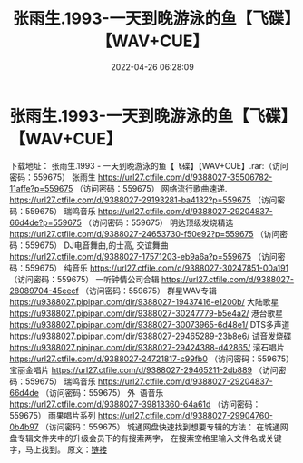 ﻿---
title: 张雨生.1993-一天到晚游泳的鱼【飞碟】【WAV+CUE】
date: 2022-04-26 06:28:09
categories: WAV车载音乐、镜像
tags: 国语流行
---
# 张雨生.1993-一天到晚游泳的鱼【飞碟】【WAV+CUE】

下载地址：
张雨生.1993 -
一天到晚游泳的鱼【飞碟】【WAV+CUE】.rar:（访问密码：559675）
张雨生
https://url27.ctfile.com/d/9388027-35506782-11affe?p=559675
（访问密码：559675）
网络流行歌曲速递.
https://url27.ctfile.com/d/9388027-29193281-ba4132?p=559675
（访问密码：559675）
瑞鸣音乐
https://url27.ctfile.com/d/9388027-29204837-66d4de?p=559675
（访问密码：559675）
明达顶级发烧精选
https://url27.ctfile.com/d/9388027-24653730-f50e92?p=559675
（访问密码：559675）
DJ电音舞曲,的士高, 交谊舞曲
https://url27.ctfile.com/d/9388027-17571203-eb9a6a?p=559675
（访问密码：559675）
纯音乐
https://url27.ctfile.com/d/9388027-30247851-00a191
（访问密码：559675）
一听钟情公司合辑
https://url27.ctfile.com/d/9388027-28089704-45eecf
（访问密码：559675）
群星WAV专辑
https://u9388027.pipipan.com/dir/9388027-19437416-e1200b/
大陆歌星
https://u9388027.pipipan.com/dir/9388027-30247779-b5e4a2/
港台歌星
https://u9388027.pipipan.com/dir/9388027-30073965-6d48e1/
DTS多声道
https://u9388027.pipipan.com/dir/9388027-29465289-23b8e6/
试音发烧碟
https://u9388027.pipipan.com/dir/9388027-29424388-d42865/
滚石唱片
https://url27.ctfile.com/d/9388027-24721817-c99fb0
（访问密码：559675）
宝丽金唱片
https://url27.ctfile.com/d/9388027-29465211-2db889
（访问密码：559675）
瑞鸣音乐
https://url27.ctfile.com/d/9388027-29204837-66d4de
（访问密码：559675）
外  语音乐
https://url27.ctfile.com/d/9388027-39813360-64a61d
（访问密码：559675）
雨果唱片系列
https://url27.ctfile.com/d/9388027-29904760-0b4b97
（访问密码：559675）
城通网盘快速找到想要专辑的方法：
在城通网盘专辑文件夹中的升级会员下的有搜索两字，
在搜索空格里输入文件名或关键字，马上找到。
原文：[链接](https://blog.sina.com.cn/s/blog_1647c7e7601030wv1.html)